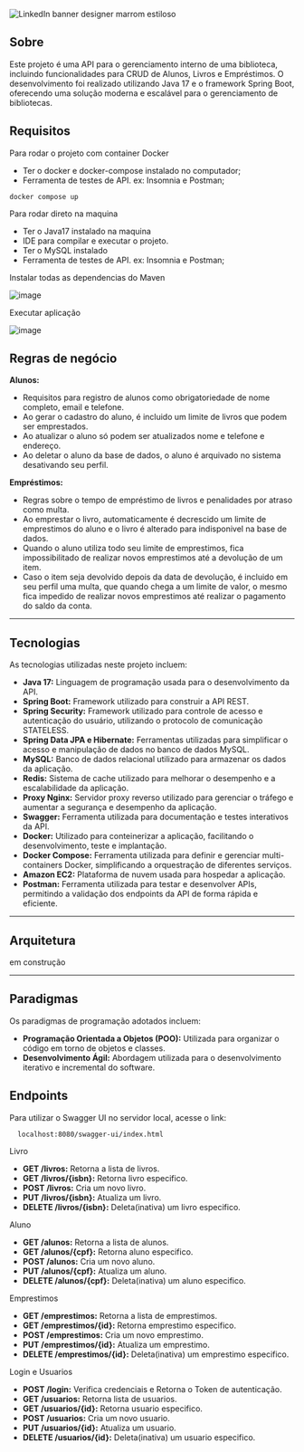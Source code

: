 ![LinkedIn banner designer marrom estiloso](https://github.com/user-attachments/assets/e2b8f296-570a-4801-8465-a5654496a275)

## Sobre
Este projeto é uma API para o gerenciamento interno de uma biblioteca, incluindo funcionalidades para CRUD de Alunos, Livros e Empréstimos. O desenvolvimento foi realizado utilizando Java 17 e o framework Spring Boot, oferecendo uma solução moderna e escalável para o gerenciamento de bibliotecas.

## Requisitos

Para rodar o projeto com container Docker
* Ter o docker e docker-compose instalado no computador;
* Ferramenta de testes de API. ex: Insomnia e Postman;

```
docker compose up
```

Para rodar direto na maquina

* Ter o Java17 instalado na maquina
* IDE para compilar e executar o projeto.
* Ter o MySQL instalado
* Ferramenta de testes de API. ex: Insomnia e Postman;

Instalar todas as dependencias do Maven

![image](https://github.com/user-attachments/assets/230a8b17-7166-4b91-96e1-ba88ee574eba)

Executar aplicação

![image](https://github.com/user-attachments/assets/493b44e7-70e4-4cdc-ade7-45db765049c3)



## Regras de negócio

**Alunos:**
- Requisitos para registro de alunos como obrigatoriedade de nome completo, email e telefone.
- Ao gerar o cadastro do aluno, é incluido um limite de livros que podem ser emprestados.
- Ao atualizar o aluno só podem ser atualizados nome e telefone e endereço.
- Ao deletar o aluno da base de dados, o aluno é arquivado no sistema desativando seu perfil.
  
**Empréstimos:**
- Regras sobre o tempo de empréstimo de livros e penalidades por atraso como multa.
- Ao emprestar o livro, automaticamente é decrescido um limite de emprestimos do aluno e o livro é alterado para indisponivel na base de dados.
- Quando o aluno utiliza todo seu limite de emprestimos, fica impossibilitado de realizar novos emprestimos até a devolução de um item.
- Caso o item seja devolvido depois da data de devolução, é incluido em seu perfil uma multa, que quando chega a um limite de valor, o mesmo fica impedido de realizar novos emprestimos até realizar o pagamento do saldo da conta.

---

## Tecnologias
As tecnologias utilizadas neste projeto incluem:
- **Java 17:** Linguagem de programação usada para o desenvolvimento da API.
- **Spring Boot:** Framework utilizado para construir a API REST.
- **Spring Security:** Framework utilizado para controle de acesso e autenticação do usuário, utilizando o protocolo de comunicação STATELESS.
- **Spring Data JPA e Hibernate:** Ferramentas utilizadas para simplificar o acesso e manipulação de dados no banco de dados MySQL.
- **MySQL:** Banco de dados relacional utilizado para armazenar os dados da aplicação.
- **Redis:** Sistema de cache utilizado para melhorar o desempenho e a escalabilidade da aplicação.
- **Proxy Nginx:** Servidor proxy reverso utilizado para gerenciar o tráfego e aumentar a segurança e desempenho da aplicação.
- **Swagger:** Ferramenta utilizada para documentação e testes interativos da API.
- **Docker:** Utilizado para conteinerizar a aplicação, facilitando o desenvolvimento, teste e implantação.
- **Docker Compose:** Ferramenta utilizada para definir e gerenciar multi-containers Docker, simplificando a orquestração de diferentes serviços.
- **Amazon EC2:** Plataforma de nuvem usada para hospedar a aplicação.
- **Postman:** Ferramenta utilizada para testar e desenvolver APIs, permitindo a validação dos endpoints da API de forma rápida e eficiente.

---

## Arquitetura

em construção

---

## Paradigmas
Os paradigmas de programação adotados incluem:
- **Programação Orientada a Objetos (POO):** Utilizada para organizar o código em torno de objetos e classes.
- **Desenvolvimento Ágil:** Abordagem utilizada para o desenvolvimento iterativo e incremental do software.

## Endpoints

Para utilizar o Swagger UI no servidor local, acesse o link:
```
  localhost:8080/swagger-ui/index.html
```

Livro

- **GET /livros:** Retorna a lista de livros.
- **GET /livros/{isbn}:** Retorna livro especifico.
- **POST /livros:** Cria um novo livro.
- **PUT /livros/{isbn}:** Atualiza um livro.
- **DELETE /livros/{isbn}:** Deleta(inativa) um livro especifico.

Aluno

- **GET /alunos:** Retorna a lista de alunos.
- **GET /alunos/{cpf}:** Retorna aluno especifico.
- **POST /alunos:** Cria um novo aluno.
- **PUT /alunos/{cpf}:** Atualiza um aluno.
- **DELETE /alunos/{cpf}:** Deleta(inativa) um aluno especifico.

Emprestimos

- **GET /emprestimos:** Retorna a lista de emprestimos.
- **GET /emprestimos/{id}:** Retorna emprestimo especifico.
- **POST /emprestimos:** Cria um novo emprestimo.
- **PUT /emprestimos/{id}:** Atualiza um emprestimo.
- **DELETE /emprestimos/{id}:** Deleta(inativa) um emprestimo especifico.

Login e Usuarios

- **POST /login:** Verifica credenciais e Retorna o Token de autenticação.
- **GET /usuarios:** Retorna lista de usuarios.
- **GET /usuarios/{id}:** Retorna usuario especifico.
- **POST /usuarios:** Cria um novo usuario.
- **PUT /usuarios/{id}:** Atualiza um usuario.
- **DELETE /usuarios/{id}:** Deleta(inativa) um usuario especifico.
